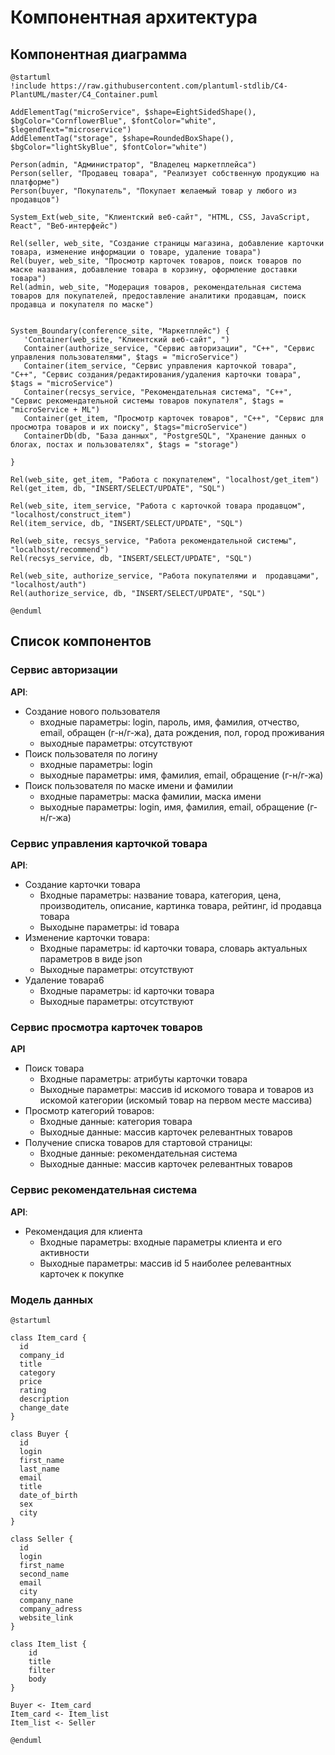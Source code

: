 # Компонентная архитектура
<!-- Состав и взаимосвязи компонентов системы между собой и внешними системами с указанием протоколов, ключевые технологии, используемые для реализации компонентов.
Диаграмма контейнеров C4 и текстовое описание. 
-->
## Компонентная диаграмма

```plantuml
@startuml
!include https://raw.githubusercontent.com/plantuml-stdlib/C4-PlantUML/master/C4_Container.puml

AddElementTag("microService", $shape=EightSidedShape(), $bgColor="CornflowerBlue", $fontColor="white", $legendText="microservice")
AddElementTag("storage", $shape=RoundedBoxShape(), $bgColor="lightSkyBlue", $fontColor="white")

Person(admin, "Администратор", "Владелец маркетплейса")
Person(seller, "Продавец товара", "Реализует собственную продукцию на платформе")
Person(buyer, "Покупатель", "Покупает желаемый товар у любого из продавцов")

System_Ext(web_site, "Клиентский веб-сайт", "HTML, CSS, JavaScript, React", "Веб-интерфейс")

Rel(seller, web_site, "Создание страницы магазина, добавление карточки товара, изменение информации о товаре, удаление товара")
Rel(buyer, web_site, "Просмотр карточек товаров, поиск товаров по маске названия, добавление товара в корзину, оформление доставки товара")
Rel(admin, web_site, "Модерация товаров, рекомендательная система товаров для покупателей, предоставление аналитики продавцам, поиск продавца и покупателя по маске")


System_Boundary(conference_site, "Маркетплейс") {
   'Container(web_site, "Клиентский веб-сайт", ")
   Container(authorize_service, "Сервис авторизации", "C++", "Сервис управления пользователями", $tags = "microService")    
   Container(item_service, "Сервис управления карточкой товара", "C++", "Сервис создания/редактирования/удаления карточки товара", $tags = "microService") 
   Container(recsys_service, "Рекомендательная система", "C++", "Сервис рекомендательной системы товаров покупателя", $tags = "microService + ML")
   Container(get_item, "Просмотр карточек товаров", "C++", "Сервис для просмотра товаров и их поиску", $tags="microService")
   ContainerDb(db, "База данных", "PostgreSQL", "Хранение данных о блогах, постах и пользователях", $tags = "storage")
   
}

Rel(web_site, get_item, "Работа с покупателем", "localhost/get_item")
Rel(get_item, db, "INSERT/SELECT/UPDATE", "SQL")

Rel(web_site, item_service, "Работа с карточкой товара продавцом", "localhost/construct_item")
Rel(item_service, db, "INSERT/SELECT/UPDATE", "SQL")

Rel(web_site, recsys_service, "Работа рекомендательной системы", "localhost/recommend")
Rel(recsys_service, db, "INSERT/SELECT/UPDATE", "SQL")

Rel(web_site, authorize_service, "Работа покупателями и  продавцами", "localhost/auth")
Rel(authorize_service, db, "INSERT/SELECT/UPDATE", "SQL")

@enduml
```
## Список компонентов  

### Сервис авторизации
**API**:
-	Создание нового пользователя
      - входные параметры: login, пароль, имя, фамилия, отчество, email, обращен (г-н/г-жа), дата рождения, пол, город проживания
      - выходные параметры: отсутствуют
-	Поиск пользователя по логину
     - входные параметры:  login
     - выходные параметры: имя, фамилия, email, обращение (г-н/г-жа)
-	Поиск пользователя по маске имени и фамилии
     - входные параметры: маска фамилии, маска имени
     - выходные параметры: login, имя, фамилия, email, обращение (г-н/г-жа)

### Сервис управления карточкой товара
**API**:
- Создание карточки товара
  - Входные параметры: название товара, категория, цена, производитель, описание, картинка товара, рейтинг, id продавца товара
  - Выходыне параметры: id товара
- Изменение карточки товара:
  - Входные параметры: id карточки товара, словарь актуальных параметров в виде json 
  - Выходные параметры: отсутствуют
- Удаление товара6
  - Входные параметры: id карточки товара
  - Выходные параметры: отсутствуют

### Сервис просмотра карточек товаров
**API**
- Поиск товара
  - Входные параметры: атрибуты карточки товара
  - Выходные параметры: массив id искомого товара и товаров из искомой категории (искомый товар на первом месте массива)
- Просмотр категорий товаров:
  - Входные данные: категория товара
  - Выходные данные: массив карточек релевантных товаров 
- Получение списка товаров для стартовой страницы:
  - Входные данные: рекомендательная система
  - Выходные данные: массив карточек релевантных товаров 

### Сервис рекомендательная система
**API**:
- Рекомендация для клиента
  - Входные параметры: входные параметры клиента и его активности 
  - Выходные параметры: массив id 5 наиболее релевантных карточек к покупке



### Модель данных
```puml
@startuml

class Item_card {
  id
  company_id
  title
  category
  price
  rating
  description
  change_date
}

class Buyer {
  id
  login
  first_name
  last_name
  email
  title
  date_of_birth
  sex
  city
}

class Seller {
  id
  login
  first_name
  second_name
  email
  city
  company_nane
  company_adress
  website_link
}

class Item_list {
    id
    title
    filter
    body
}

Buyer <- Item_card
Item_card <- Item_list
Item_list <- Seller

@enduml
```
